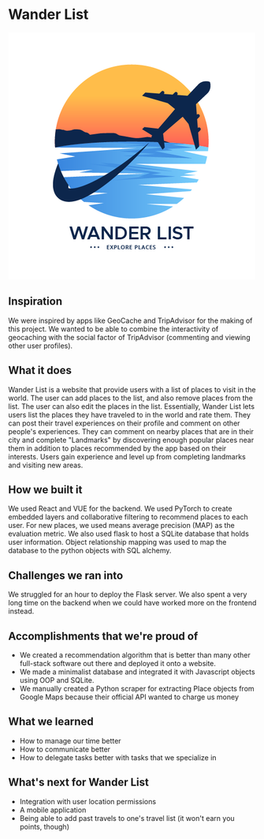 # Wander List
![alt text](https://github.com/Yubo-Cao/traveler/blob/master/Wander%20List%20Logo.png?raw=true)
## Inspiration
We were inspired by apps like GeoCache and TripAdvisor for the making of this project. We wanted to be able to combine the interactivity of geocaching with the social factor of TripAdvisor (commenting and viewing other user profiles).

## What it does
Wander List is a website that provide users with a list of places to visit in the world. The user can add places to the list, and also remove places from the list. The user can also edit the places in the list. Essentially, Wander List lets users list the places they have traveled to in the world and rate them. They can post their travel experiences on their profile and comment on other people's experiences. They can comment on nearby places that are in their city and complete "Landmarks" by discovering enough popular places near them in addition to places recommended by the app based on their interests. Users gain experience and level up from completing landmarks and visiting new areas.

## How we built it
We used React and VUE for the backend. We used PyTorch to create embedded layers and collaborative filtering to recommend places to each user. For new places, we used means average precision (MAP) as the evaluation metric. We also used flask to host a SQLite database that holds user information. Object relationship mapping was used to map the database to the python objects with SQL alchemy.

## Challenges we ran into
We struggled for an hour to deploy the Flask server. We also spent a very long time on the backend when we could have worked more on the frontend instead.
## Accomplishments that we're proud of
- We created a recommendation algorithm that is better than many other full-stack software out there and deployed it onto a website. 
- We made a minimalist database and integrated it with Javascript objects using OOP and SQLite.
- We manually created a Python scraper for extracting Place objects from Google Maps because their official API wanted to charge us money

## What we learned
- How to manage our time better 
- How to communicate better
- How to delegate tasks better with tasks that we specialize in

## What's next for Wander List
- Integration with user location permissions
- A mobile application
- Being able to add past travels to one's travel list (it won't earn you points, though)


